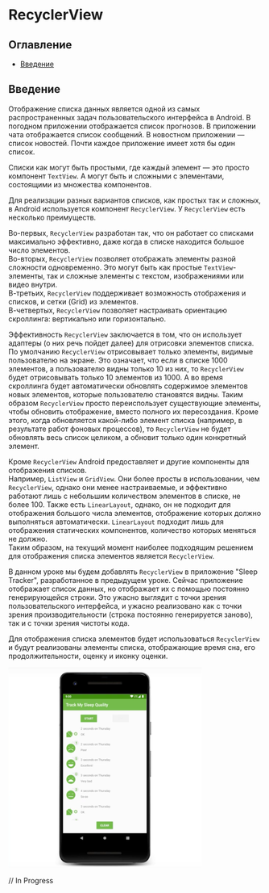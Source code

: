 # RecyclerView

## Оглавление

- [Введение](#введение)

## Введение

Отображение списка данных является одной из самых распространенных задач пользовательского интерфейса в Android. В погодном приложении отображается список прогнозов. В приложении чата отображается список сообщений. В новостном приложении — список новостей. Почти каждое приложение имеет хотя бы один список.

Списки как могут быть простыми, где каждый элемент — это просто компонент `TextView`. А могут быть и сложными с элементами, состоящими из множества компонентов.

Для реализации разных вариантов списков, как простых так и сложных, в Android используется компонент `RecyclerView`. У `RecyclerView` есть несколько преимуществ.

Во-первых, `RecyclerView` разработан так, что он работает со списками максимально эффективно, даже когда в списке находится большое число элементов.  
Во-вторых, `RecyclerView` позволяет отображать элементы разной сложности одновременно. Это могут быть как простые `TextView`-элементы, так и сложные элементы с текстом, изображениями или видео внутри.  
В-третьих, `RecyclerView` поддерживает возможность отображения и списков, и сетки (Grid) из элементов.  
В-четвертых, `RecyclerView` позволяет настраивать ориентацию скроллинга: вертикально или горизонтально.

Эффективность `RecyclerView` заключается в том, что он использует адаптеры (о них речь пойдет далее) для отрисовки элементов списка. По умолчанию `RecyclerView` отрисовывает только элементы, видимые пользователю на экране. Это означает, что если в списке 1000 элементов, а пользователю видны только 10 из них, то `RecyclerView` будет отрисовывать только 10 элементов из 1000. А во время скроллинга будет автоматически обновлять содержимое элементов новых элементов, которые пользователю становятся видны. Таким образом `RecyclerView` просто переиспользует существующие элементы, чтобы обновить отображение, вместо полного их пересоздания. Кроме этого, когда обновляется какой-либо элемент списка (например, в результате работ фоновых процессов), то `RecyclerView` не будет обновлять весь список целиком, а обновит только один конкретный элемент.

Кроме `RecyclerView` Android предоставляет и другие компоненты для отображения списков.  
Например, `ListView` и `GridView`. Они более просты в использовании, чем `RecyclerView`, однако они менее настраиваемые, и эффективно работают лишь с небольшим количеством элементов в списке, не более 100.
Также есть `LinearLayout`, однако, он не подходит для отображения большого числа элементов, отображение которых должно выполняться автоматически. `LinearLayout` подходит лишь для отображения статических компонентов, количество которых меняться не должно.  
Таким образом, на текущий момент наиболее подходящим решением для отображения списка элементов является `RecyclerView`.

В данном уроке мы будем добавлять `RecyclerView` в приложение "Sleep Tracker", разработанное в предыдущем уроке. Сейчас приложение отображает список данных, но отображает их с помощью постоянно генерирующейся строки. Это ужасно выглядит с точки зрения пользовательского интерфейса, и ужасно реализовано как с точки зрения производительности (строка постоянно генерируется заново), так и с точки зрения чистоты кода.

Для отображения списка элементов будет использоваться `RecyclerView` и будут реализованы элементы списка, отображающие время сна, его продолжительности, оценку и иконку оценки.

![](sleep-tracker-with-recyclerview.png)

// In Progress 


